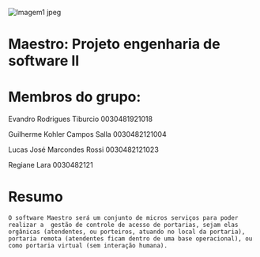 ![Imagem1 jpeg](https://user-images.githubusercontent.com/99259327/187296251-05afad3b-a4cf-4c4b-b494-37fbeaa427d1.jpg)

# Maestro: Projeto engenharia de software II
# Membros do grupo:
Evandro Rodrigues Tiburcio   	0030481921018

Guilherme Kohler Campos Salla   0030482121004

Lucas José Marcondes Rossi   	0030482121023

Regiane Lara          		0030482121

# Resumo

	O software Maestro será um conjunto de micros serviços para poder realizar a  gestão de controle de acesso de portarias, sejam elas orgânicas (atendentes, ou porteiros, atuando no local da portaria), portaria remota (atendentes ficam dentro de uma base operacional), ou como portaria virtual (sem interação humana).
